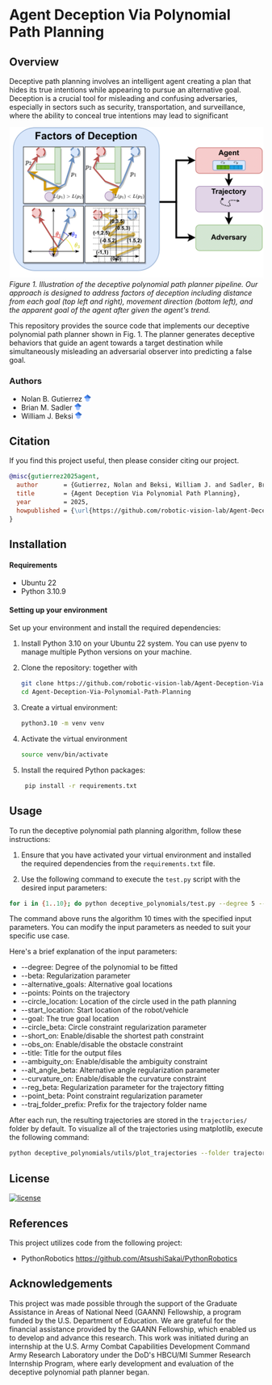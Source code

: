 # Agent Deception Via Polynomial Path Planning
 
## Overview
Deceptive path planning involves an intelligent agent creating a plan that hides
its true intentions while appearing to pursue an alternative goal.
Deception is a crucial tool for misleading and confusing adversaries, especially
in sectors such as security, transportation, and surveillance, where the ability to conceal true intentions may lead to significant
 



![alt text 1](docs/overview_figure/overview_deception.png) 
*Figure 1. Illustration of the deceptive polynomial path planner pipeline. Our approach is designed to address factors of deception including distance from each goal (top left and right), movement direction (bottom left), and the apparent goal of the agent after given the agent's trend.*

This repository provides the source code that implements our deceptive
polynomial path planner shown in Fig. 1. The planner generates deceptive
behaviors that guide an agent towards a target destination while
simultaneously
misleading an adversarial observer into predicting a false goal. 

### Authors

- Nolan B. Gutierrez [<img src="./docs/google_scholar_logo/google_scholar_logo.svg" width=14pix>](https://scholar.google.com/citations?user=2KSNiPQAAAAJ&hl=en)
- Brian M. Sadler [<img src="./docs/google_scholar_logo/google_scholar_logo.svg" width=14pix>](https://scholar.google.com/citations?user=s9eCQn4AAAAJ&hl=en)
- William J. Beksi [<img src="./docs/google_scholar_logo/google_scholar_logo.svg" width=14pix>](https://scholar.google.com/citations?user=lU2Z7MMAAAAJ&hl=en)

## Citation
If you find this project useful, then please consider citing our project.  
```bibtex
@misc{gutierrez2025agent,
  author       = {Gutierrez, Nolan and Beksi, William J. and Sadler, Brian M.},
  title        = {Agent Deception Via Polynomial Path Planning},
  year         = 2025,
  howpublished = {\url{https://github.com/robotic-vision-lab/Agent-Deception-Via-Polynomial-Path-Planning.git}},
}
```

## Installation

#### Requirements

- Ubuntu 22
- Python 3.10.9

#### Setting up your environment

Set up your environment and install the required dependencies:

1. Install Python 3.10 on your Ubuntu 22 system. You can use pyenv to manage multiple Python versions on your machine.

2. Clone the repository:
together with 
   ```bash
   git clone https://github.com/robotic-vision-lab/Agent-Deception-Via-Polynomial-Path-Planning.git
   cd Agent-Deception-Via-Polynomial-Path-Planning
   ```


3. Create a virtual environment:

   ```bash
   python3.10 -m venv venv
   ```
   
4. Activate the virtual environment
   ```bash
   source venv/bin/activate
   ```
5. Install the required Python packages:
   ```bash
    pip install -r requirements.txt
   ```


## Usage

To run the deceptive polynomial path planning algorithm, follow these instructions:

1. Ensure that you have activated your virtual environment and installed the required dependencies from the `requirements.txt` file.

2. Use the following command to execute the `test.py` script with the desired input parameters:

```bash
for i in {1..10}; do python deceptive_polynomials/test.py --degree 5 --beta 0  --alternative_goals "[[9.5,9.5]]" --points "[[9.5,9.5]]" --circle_location "(7,-8)" --start_location [5.5,1.5] --goal [1.5,9.5] --circle_beta 100   --short_on --obs_on  --title "Exg_Align_Coeff_Dist_Smooth_\$i"  --ambiguity_on --alt_angle_beta 1000  --curvature_on  --reg_beta 100000 ; done
```
The command above runs the algorithm 10 times with the specified input parameters. You can modify the input parameters as needed to suit your specific use case.

Here's a brief explanation of the input parameters:

- --degree: Degree of the polynomial to be fitted
- --beta: Regularization parameter
- --alternative_goals: Alternative goal locations
- --points: Points on the trajectory
- --circle_location: Location of the circle used in the path planning
- --start_location: Start location of the robot/vehicle
- --goal: The true goal location
- --circle_beta: Circle constraint regularization parameter
- --short_on: Enable/disable the shortest path constraint
- --obs_on: Enable/disable the obstacle constraint
- --title: Title for the output files
- --ambiguity_on: Enable/disable the ambiguity constraint
- --alt_angle_beta: Alternative angle regularization parameter
- --curvature_on: Enable/disable the curvature constraint
- --reg_beta: Regularization parameter for the trajectory fitting
- --point_beta: Point constraint regularization parameter
- --traj_folder_prefix: Prefix for the trajectory folder name


After each run, the resulting trajectories are stored in the
`trajectories/` folder by default. To visualize all of the trajectories using matplotlib,
execute the following command:
```bash
python deceptive_polynomials/utils/plot_trajectories --folder trajectories
``` 

## License


[![license](https://img.shields.io/github/license/mashape/apistatus.svg?maxAge=2592000)](https://github.com/robotic-vision-lab/Agent-Deception-Via-Polynomial-Path-Planning/blob/main/LICENSE)

## References

This project utilizes code from the following project:  

* PythonRobotics https://github.com/AtsushiSakai/PythonRobotics

## Acknowledgements

This project was made possible through the support of the Graduate Assistance in
Areas of National Need (GAANN) Fellowship, a program funded by the U.S.
Department of Education. We are grateful for the financial assistance provided
by the GAANN Fellowship, which enabled us to develop and advance this research.
This work was initiated during an internship at the U.S. Army Combat
Capabilities Development Command Army Research Laboratory under the DoD's
HBCU/MI Summer Research Internship Program, where early development and
evaluation of the deceptive polynomial path planner began.


